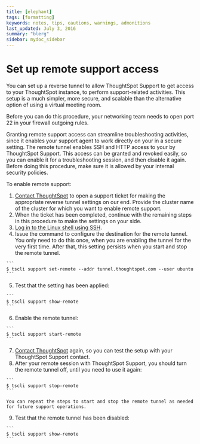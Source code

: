 ```yaml
---
title: [elephant]
tags: [formatting]
keywords: notes, tips, cautions, warnings, admonitions
last_updated: July 3, 2016
summary: "blerg"
sidebar: mydoc_sidebar
---
```

# Set up remote support access

You can set up a reverse tunnel to allow ThoughtSpot Support to get access to your ThoughtSpot instance, to perform support-related activities. This setup is a much simpler, more secure, and scalable than the alternative option of using a virtual meeting room.

Before you can do this procedure, your networking team needs to open port 22 in your firewall outgoing rules.

Granting remote support access can streamline troubleshooting activities, since it enables your support agent to work directly on your in a secure setting. The remote tunnel enables SSH and HTTP access to your by ThoughtSpot Support. This access can be granted and revoked easily, so you can enable it for a troubleshooting session, and then disable it again. Before doing this procedure, make sure it is allowed by your internal security policies.

To enable remote support:

1.   [Contact ThoughtSpot](../misc/contact.html#) to open a support ticket for making the appropriate reverse tunnel settings on our end. Provide the cluster name of the cluster for which you want to enable remote support. 
2.   When the ticket has been completed, continue with the remaining steps in this procedure to make the settings on your side. 
3.   [Log in to the Linux shell using SSH](login_console.html#). 
4.   Issue the command to configure the destination for the remote tunnel. You only need to do this once, when you are enabling the tunnel for the very first time. After that, this setting persists when you start and stop the remote tunnel.

    ```
    $ tscli support set-remote --addr tunnel.thoughtspot.com --user ubuntu
    ```

5.   Test that the setting has been applied: 

    ```
    $ tscli support show-remote
    ```

6.   Enable the remote tunnel: 

    ```
    $ tscli support start-remote
    ```

7.   [Contact ThoughtSpot](../misc/contact.html#) again, so you can test the setup with your ThoughtSpot Support contact. 
8.   After your remote session with ThoughtSpot Support, you should turn the remote tunnel off, until you need to use it again: 

    ```
    $ tscli support stop-remote
    ```

    You can repeat the steps to start and stop the remote tunnel as needed for future support operations.

9.   Test that the remote tunnel has been disabled: 

    ```
    $ tscli support show-remote
    ```


